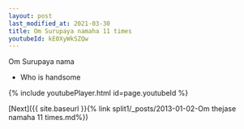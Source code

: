 ```yaml
---
layout: post
last_modified_at: 2021-03-30
title: Om Surupaya namaha 11 times
youtubeId: kE0XyWkSZQw
---
```

 
 
Om Surupaya nama 
 
 -  Who is handsome 
 
  
 
  
 
 
 
 
 
 


{% include youtubePlayer.html id=page.youtubeId %}
 
[Next]({{ site.baseurl }}{% link  split1/_posts/2013-01-02-Om thejase namaha 11 times.md%})
 
